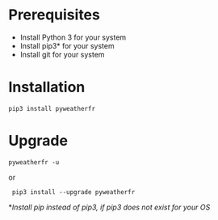 # Prerequisites

- Install Python 3 for your system
- Install pip3* for your system
- Install git for your system


# Installation 

``pip3 install pyweatherfr``

# Upgrade 

``pyweatherfr -u``
 
 or

 `` pip3 install --upgrade pyweatherfr``

*_Install pip instead of pip3, if pip3 does not exist for your OS_
